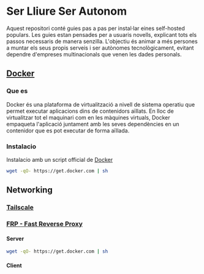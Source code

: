 
# Ser Lliure Ser Autonom
Aquest repositori conté guies pas a pas per instal·lar eines self-hosted populars. Les guies estan pensades per a usuaris novells, explicant tots els passos necessaris de manera senzilla. L'objectiu és animar a més persones a muntar els seus propis serveis i ser autònomes tecnològicament, evitant dependre d'empreses multinacionals que venen les dades personals.

## [Docker](https://github.com/docker)
### Que es
Docker és una plataforma de virtualització a nivell de sistema operatiu que permet executar aplicacions dins de contenidors aïllats. En lloc de virtualitzar tot el maquinari com en les màquines virtuals, Docker empaqueta l'aplicació juntament amb les seves dependències en un contenidor que es pot executar de forma aïllada.

### Instalacio
Instalacio amb un script official de [Docker](https://github.com/docker/docker-install)

```bash
wget -qO- https://get.docker.com | sh
```

## Networking
### [Tailscale](https://tailscale.com/)

### [FRP - Fast Reverse Proxy](https://github.com/fatedier/frp)
#### Server
```bash
wget -qO- https://get.docker.com | sh
```

#### Client

